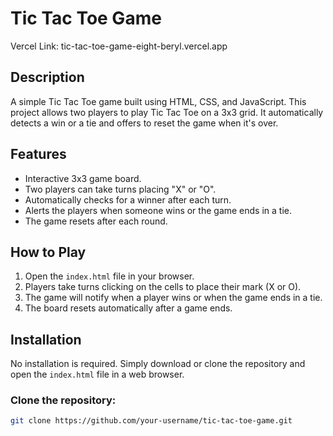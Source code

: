 # Tic Tac Toe Game

Vercel Link: tic-tac-toe-game-eight-beryl.vercel.app

## Description
A simple Tic Tac Toe game built using HTML, CSS, and JavaScript. This project allows two players to play Tic Tac Toe on a 3x3 grid. It automatically detects a win or a tie and offers to reset the game when it's over.

## Features
- Interactive 3x3 game board.
- Two players can take turns placing "X" or "O".
- Automatically checks for a winner after each turn.
- Alerts the players when someone wins or the game ends in a tie.
- The game resets after each round.

## How to Play
1. Open the `index.html` file in your browser.
2. Players take turns clicking on the cells to place their mark (X or O).
3. The game will notify when a player wins or when the game ends in a tie.
4. The board resets automatically after a game ends.

## Installation
No installation is required. Simply download or clone the repository and open the `index.html` file in a web browser.

### Clone the repository:
```bash
git clone https://github.com/your-username/tic-tac-toe-game.git
